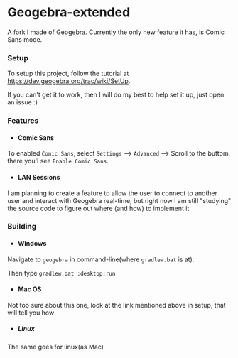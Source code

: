 # Geogebra-extended
A fork I made of Geogebra. Currently the only new feature it has, is Comic Sans mode.

### Setup

To setup this project, follow the tutorial at https://dev.geogebra.org/trac/wiki/SetUp.

If you can't get it to work, then I will do my best to help set it up, just open an issue :)



### Features

- #### Comic Sans

To enabled `Comic Sans`, select `Settings` --> `Advanced` --> Scroll to the buttom, there you'l see `Enable Comic Sans`.

- #### LAN Sessions

I am planning to create a feature to allow the user to connect to another user and interact with Geogebra real-time, but right now I am still "studying" the source code to figure out where (and how) to implement it

### Building

- #### Windows

Navigate to `geogebra` in command-line(where `gradlew.bat` is at).

Then type `gradlew.bat :desktop:run`

- #### Mac OS

Not too sure about this one, look at the link mentioned above in setup, that will tell you how

- ##### Linux

The same goes for linux(as Mac)

